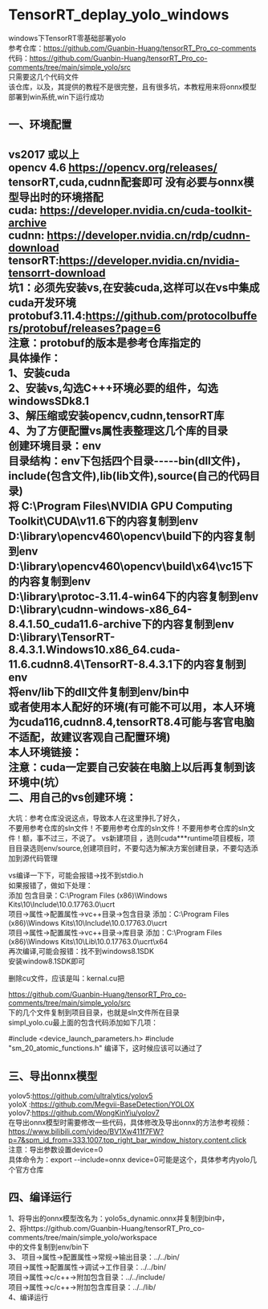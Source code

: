 # TensorRT_deplay_yolo_windows  
windows下TensorRT零基础部署yolo    
参考仓库：https://github.com/Guanbin-Huang/tensorRT_Pro_co-comments    
代码：https://github.com/Guanbin-Huang/tensorRT_Pro_co-comments/tree/main/simple_yolo/src     
只需要这几个代码文件  
该仓库，以及，其提供的教程不是很完整，且有很多坑，本教程用来将onnx模型部署到win系统,win下运行成功   

一、环境配置          
------------  
vs2017 或以上  
opencv 4.6 https://opencv.org/releases/  
tensorRT,cuda,cudnn配套即可 没有必要与onnx模型导出时的环境搭配  
cuda: https://developer.nvidia.cn/cuda-toolkit-archive  
cudnn: https://developer.nvidia.cn/rdp/cudnn-download 
tensorRT:https://developer.nvidia.cn/nvidia-tensorrt-download  
坑1：必须先安装vs,在安装cuda,这样可以在vs中集成cuda开发环境  
protobuf3.11.4:https://github.com/protocolbuffers/protobuf/releases?page=6  
注意：protobuf的版本是参考仓库指定的  
具体操作：  
1、安装cuda  
2、安装vs,勾选C+++环境必要的组件，勾选windowsSDk8.1  
3、解压缩或安装opencv,cudnn,tensorRT库  
4、为了方便配置vs属性表整理这几个库的目录  
创建环境目录：env  
目录结构：env下包括四个目录-----bin(dll文件)，include(包含文件),lib(lib文件),source(自己的代码目录)  
将 C:\Program Files\NVIDIA GPU Computing Toolkit\CUDA\v11.6下的内容复制到env  
   D:\library\opencv460\opencv\build下的内容复制到env  
   D:\library\opencv460\opencv\build\x64\vc15下的内容复制到env     
   D:\library\protoc-3.11.4-win64下的内容复制到env     
   D:\library\cudnn-windows-x86_64-8.4.1.50_cuda11.6-archive下的内容复制到env     
   D:\library\TensorRT-8.4.3.1.Windows10.x86_64.cuda-11.6.cudnn8.4\TensorRT-8.4.3.1下的内容复制到env      
   将env/lib下的dll文件复制到env/bin中      
   或者使用本人配好的环境(有可能不可以用，本人环境为cuda116,cudnn8.4,tensorRT8.4可能与客官电脑不适配，故建议客观自己配置环境)    
   本人环境链接：    
   注意：cuda一定要自己安装在电脑上以后再复制到该环境中(坑）  
二、用自己的vs创建环境：  
-----------------------
大坑：参考仓库没说这点，导致本人在这里挣扎了好久，  
不要用参考仓库的sln文件！不要用参考仓库的sln文件！不要用参考仓库的sln文件！额，事不过三，不说了。 
vs新建项目 ，选则cuda***runtime项目模板，项目目录选则env/source,创建项目时，不要勾选为解决方案创建目录，不要勾选添加到源代码管理  

vs编译一下下，可能会报错->找不到stdio.h  
如果报错了，做如下处理：  
添加 包含目录：C:\Program Files (x86)\Windows Kits\10\Include\10.0.17763.0\ucrt  
项目->属性->配置属性->vc++目录->包含目录   添加：C:\Program Files (x86)\Windows Kits\10\Include\10.0.17763.0\ucrt    
项目->属性->配置属性->vc++目录->库目录   添加：C:\Program Files (x86)\Windows Kits\10\Lib\10.0.17763.0\ucrt\x64  
再次编译,可能会报错：找不到windows8.1SDK  
安装window8.1SDK即可    

删除cu文件，应该是叫：kernal.cu把  

https://github.com/Guanbin-Huang/tensorRT_Pro_co-comments/tree/main/simple_yolo/src    
下的几个文件复制到项目目录，也就是sln文件所在目录    
simpl_yolo.cu最上面的包含代码添加如下几项：  

#include <device_launch_parameters.h>
#include "sm_20_atomic_functions.h"
编译下，这时候应该可以通过了

三、导出onnx模型
----------------
yolov5:https://github.com/ultralytics/yolov5  
yoloX :https://github.com/Megvii-BaseDetection/YOLOX  
yolov7:https://github.com/WongKinYiu/yolov7  
在导出onnx模型时需要修改一些代码，具体修改及导出onnx的方法参考视频：  
https://www.bilibili.com/video/BV1Xw411f7FW?p=7&spm_id_from=333.1007.top_right_bar_window_history.content.click    
注意：导出参数设置device=0  
具体命令为：export --include=onnx device=0可能是这个，具体参考内yolo几个官方仓库   

四、编译运行  
------------
1、将导出的onnx模型改名为：yolo5s_dynamic.onnx并复制到bin中，  
2、将https://github.com/Guanbin-Huang/tensorRT_Pro_co-comments/tree/main/simple_yolo/workspace  
中的文件复制到env/bin下  
3、 
   项目->属性->配置属性->常规->输出目录：../../bin/  
   项目->属性->配置属性->调试->工作目录：../../bin/  
   项目->属性->c/c++->附加包含目录：../../include/    
   项目->属性->c/c++->附加包含库目录：../../lib/    
4、编译运行 

  
